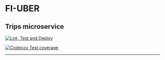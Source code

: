 # FI-UBER

## Trips microservice

[![Lint, Test and Deploy](https://github.com/grupo4taller2/service-trips/actions/workflows/lint-test-deploy.yml/badge.svg?branch=main)](https://github.com/grupo4taller2/service-trips/actions/workflows/lint-test-deploy.yml)

[![Codecov Test coverage](https://codecov.io/gh/grupo4taller2/service-trips/branch/main/graph/badge.svg?token=XK7uFwpO01)](https://codecov.io/gh/grupo4taller2/service-trips)

---
